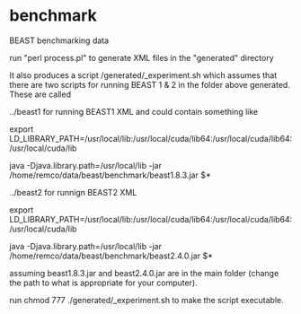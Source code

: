 # benchmark
BEAST benchmarking data

run "perl process.pl" to generate XML files in the "generated" directory

It also produces a script /generated/_experiment.sh which assumes that 
there are two scripts for running BEAST 1 & 2 in the folder above generated.
These are called 

../beast1 for running BEAST1 XML and could contain something like

export LD_LIBRARY_PATH=/usr/local/lib:/usr/local/cuda/lib64:/usr/local/cuda/lib64:/usr/local/cuda/lib

java -Djava.library.path=/usr/local/lib -jar /home/remco/data/beast/benchmark/beast1.8.3.jar $*

../beast2 for runnign BEAST2 XML

export LD_LIBRARY_PATH=/usr/local/lib:/usr/local/cuda/lib64:/usr/local/cuda/lib64:/usr/local/cuda/lib

java -Djava.library.path=/usr/local/lib -jar /home/remco/data/beast/benchmark/beast2.4.0.jar $*


assuming beast1.8.3.jar and beast2.4.0.jar are in the main folder (change 
the path to what is appropriate for your computer).

run chmod 777 ./generated/_experiment.sh to make the script executable.  

